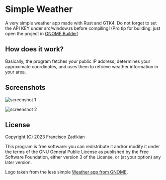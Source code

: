 # Simple Weather

A very simple weather app made with Rust and GTK4. Do not forget to set the API KEY under src/window.rs before compiling! (Pro tip for building: just open the project in [GNOME Builder](https://developer.gnome.org/documentation/introduction/builder.html))

## How does it work?

Basically, the program fetches your public IP address, determines your approximate coordinates, and uses them to retrieve weather information in your area.

## Screenshots

![screenshot 1](https://github.com/FranGamer1892/simple-weather/assets/13150712/6d4a1906-6298-416a-a216-56e095c6431b)

![screenshot 2](https://github.com/FranGamer1892/simple-weather/assets/13150712/2312391f-9901-4606-8d1a-d082a9d4347b)

## License

Copyright (C) 2023 Francisco Zadikian

This program is free software: you can redistribute it and/or modify
it under the terms of the GNU General Public License as published by
the Free Software Foundation, either version 3 of the License, or
(at your option) any later version.

Logo taken from the less simple [Weather app from GNOME](https://gitlab.gnome.org/GNOME/gnome-weather/).
